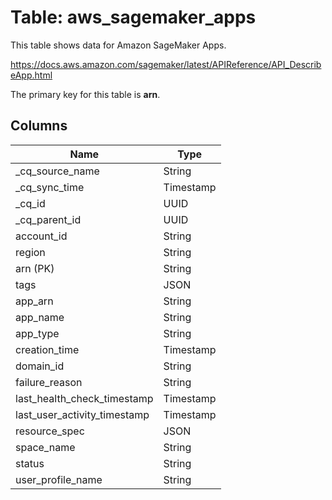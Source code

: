 # Table: aws_sagemaker_apps

This table shows data for Amazon SageMaker Apps.

https://docs.aws.amazon.com/sagemaker/latest/APIReference/API_DescribeApp.html

The primary key for this table is **arn**.

## Columns

| Name          | Type          |
| ------------- | ------------- |
|_cq_source_name|String|
|_cq_sync_time|Timestamp|
|_cq_id|UUID|
|_cq_parent_id|UUID|
|account_id|String|
|region|String|
|arn (PK)|String|
|tags|JSON|
|app_arn|String|
|app_name|String|
|app_type|String|
|creation_time|Timestamp|
|domain_id|String|
|failure_reason|String|
|last_health_check_timestamp|Timestamp|
|last_user_activity_timestamp|Timestamp|
|resource_spec|JSON|
|space_name|String|
|status|String|
|user_profile_name|String|